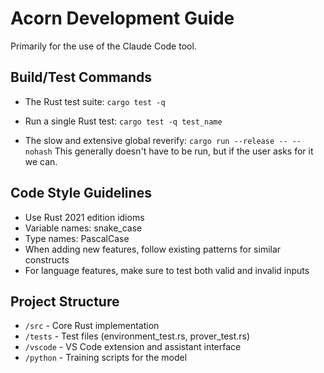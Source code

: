 # Acorn Development Guide

Primarily for the use of the Claude Code tool.

## Build/Test Commands

- The Rust test suite: `cargo test -q`
- Run a single Rust test: `cargo test -q test_name`

- The slow and extensive global reverify:
  `cargo run --release -- --nohash`
  This generally doesn't have to be run, but if the user asks for it we can.

## Code Style Guidelines

- Use Rust 2021 edition idioms
- Variable names: snake_case
- Type names: PascalCase
- When adding new features, follow existing patterns for similar constructs
- For language features, make sure to test both valid and invalid inputs

## Project Structure

- `/src` - Core Rust implementation
- `/tests` - Test files (environment_test.rs, prover_test.rs)
- `/vscode` - VS Code extension and assistant interface
- `/python` - Training scripts for the model
